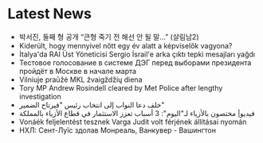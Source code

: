 # Latest News
-  박서진, 둘째 형 공개 “큰형 죽기 전 해선 안 될 말…” (살림남2)
-  Kiderült, hogy mennyivel nőtt egy év alatt a képviselők vagyona?
-  İtalya'da RAI Üst Yöneticisi Sergio İsrail'e arka çıktı tepki mesajları yağdı
-  Тестовое голосование в системе ДЭГ перед выборами президента пройдёт в Москве в начале марта
-  Vilniuje praūžė MKL žvaigždžių diena
-  Tory MP Andrew Rosindell cleared by Met Police after lengthy investigation
-  خلف دعا النواب إلى انتخاب رئيس "فيرتاح الضمير"
-  فيديو| مختصون بالأزياء لـ"اليوم": 3 أسباب تعزز الاستثمار في قطاع الأزياء بالمملكة
-  Vonáék feljelentést tesznek Varga Judit volt férjének állításai nyomán
-  НХЛ: Сент-Луїс здолав Монреаль, Ванкувер - Вашингтон
